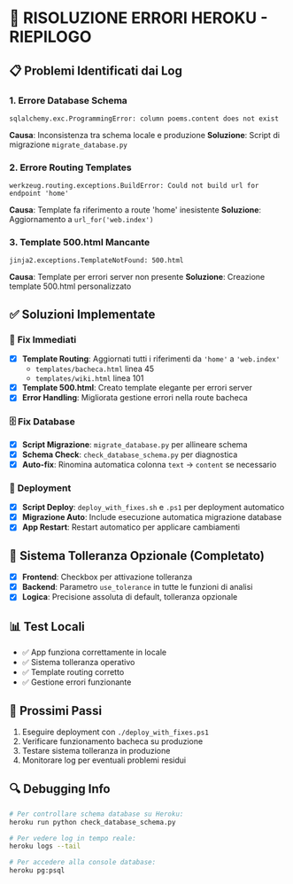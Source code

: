 # 🔧 RISOLUZIONE ERRORI HEROKU - RIEPILOGO

## 📋 Problemi Identificati dai Log

### 1. **Errore Database Schema** 
```
sqlalchemy.exc.ProgrammingError: column poems.content does not exist
```
**Causa**: Inconsistenza tra schema locale e produzione
**Soluzione**: Script di migrazione `migrate_database.py`

### 2. **Errore Routing Templates**
```
werkzeug.routing.exceptions.BuildError: Could not build url for endpoint 'home'
```
**Causa**: Template fa riferimento a route 'home' inesistente
**Soluzione**: Aggiornamento a `url_for('web.index')`

### 3. **Template 500.html Mancante**
```
jinja2.exceptions.TemplateNotFound: 500.html
```
**Causa**: Template per errori server non presente
**Soluzione**: Creazione template 500.html personalizzato

## ✅ Soluzioni Implementate

### 🎯 **Fix Immediati**
- [x] **Template Routing**: Aggiornati tutti i riferimenti da `'home'` a `'web.index'`
  - `templates/bacheca.html` linea 45
  - `templates/wiki.html` linea 101
- [x] **Template 500.html**: Creato template elegante per errori server
- [x] **Error Handling**: Migliorata gestione errori nella route bacheca

### 🗄️ **Fix Database**
- [x] **Script Migrazione**: `migrate_database.py` per allineare schema
- [x] **Schema Check**: `check_database_schema.py` per diagnostica
- [x] **Auto-fix**: Rinomina automatica colonna `text` → `content` se necessario

### 🚀 **Deployment**
- [x] **Script Deploy**: `deploy_with_fixes.sh` e `.ps1` per deployment automatico
- [x] **Migrazione Auto**: Include esecuzione automatica migrazione database
- [x] **App Restart**: Restart automatico per applicare cambiamenti

## 🎯 **Sistema Tolleranza Opzionale** (Completato)
- [x] **Frontend**: Checkbox per attivazione tolleranza
- [x] **Backend**: Parametro `use_tolerance` in tutte le funzioni di analisi
- [x] **Logica**: Precisione assoluta di default, tolleranza opzionale

## 📊 **Test Locali**
- ✅ App funziona correttamente in locale
- ✅ Sistema tolleranza operativo
- ✅ Template routing corretto
- ✅ Gestione errori funzionante

## 🚀 **Prossimi Passi**
1. Eseguire deployment con `./deploy_with_fixes.ps1`
2. Verificare funzionamento bacheca su produzione
3. Testare sistema tolleranza in produzione
4. Monitorare log per eventuali problemi residui

## 🔍 **Debugging Info**
```bash
# Per controllare schema database su Heroku:
heroku run python check_database_schema.py

# Per vedere log in tempo reale:
heroku logs --tail

# Per accedere alla console database:
heroku pg:psql
```
